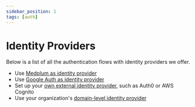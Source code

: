 ```yaml
---
sidebar_position: 1
tags: [auth]
---
```


# Identity Providers 

Below is a list of all the authentication flows with identity providers we offer. 

- Use [Medplum as identity provider](./medplum-as-idp.md)
- Use [Google Auth as identity provider](./google-auth.md)
- Set up your [own external identity provider](./external-identity-providers.mdx), such as Auth0 or AWS Cognito 
- Use your organization's [domain-level identity provider](./domain-level-identity-providers.md)